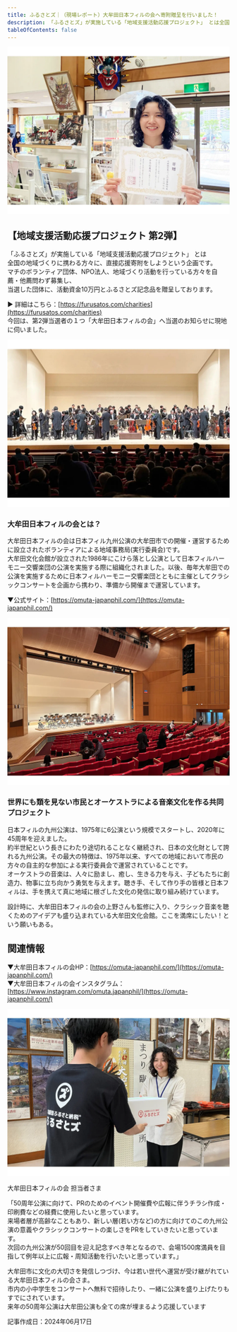 ```yaml
---
title: ふるさとズ｜（現場レポート）大牟田日本フィルの会へ寄附贈呈を行いました！
description: 「ふるさとズ」が実施している「地域支援活動応援プロジェクト」 とは全国の地域づくりに携わる方々に、直接応援寄附をしようという企画です。 今回は、第2弾当選者の１つ「大牟田日本フィルの会」へ当選のお知らせに現地に伺いました。
tableOfContents: false
---
```





![](../../../assets/images/info_240617-support-pj02-02-01.webp)

## 【地域支援活動応援プロジェクト 第2弾】

「ふるさとズ」が実施している「地域支援活動応援プロジェクト」 とは  
全国の地域づくりに携わる方々に、直接応援寄附をしようという企画です。  
マチのボランティア団体、NPO法人、地域づくり活動を行っている方々を自薦・他薦問わず募集し、  
当選した団体に、活動資金10万円とふるさとズ記念品を贈呈しております。



▶️ 詳細はこちら：[https://furusatos.com/charities](https://furusatos.com/charities)  
今回は、第2弾当選者の１つ「大牟田日本フィルの会」へ当選のお知らせに現地に伺いました。


![](../../../assets/images/info_240617-support-pj02-02-02.webp)

### 大牟田日本フィルの会とは？

大牟田日本フィルの会は日本フィル九州公演の大牟田市での開催・運営するために設立されたボランティアによる地域事務局(実行委員会)です。  
大牟田文化会館が設立された1986年にこけら落とし公演として日本フィルハーモニー交響楽団の公演を実施する際に組織化されました。以後、毎年大牟田での公演を実施するために日本フィルハーモニー交響楽団とともに主催としてクラシックコンサートを企画から携わり、準備から開催まで運営しています。

▼公式サイト：[https://omuta-japanphil.com/](https://omuta-japanphil.com/)

![](../../../assets/images/info_240617-support-pj02-02-03.webp)

### 世界にも類を見ない市民とオーケストラによる音楽文化を作る共同プロジェクト

日本フィルの九州公演は、1975年に6公演という規模でスタートし、2020年に45周年を迎えました。  
約半世紀という長きにわたり途切れることなく継続され、日本の文化財として誇れる九州公演。その最大の特徴は、1975年以来、すべての地域において市民の方々の自主的な参加による実行委員会で運営されていることです。  
オーケストラの音楽は、人々に励まし、癒し、生きる力を与え、子どもたちに創造力、物事に立ち向かう勇気を与えます。聴き手、そして作り手の皆様と日本フィルは、手を携えて真に地域に根ざした文化の発信に取り組み続けています。

設計時に、大牟田日本フィルの会の上野さんも監修に入り、クラシック音楽を聴くためのアイデアも盛り込まれている大牟田文化会館。ここを満席にしたい！という願いもある。

## 関連情報

▼大牟田日本フィルの会HP：[https://omuta-japanphil.com/](https://omuta-japanphil.com/)  
▼大牟田日本フィルの会インスタグラム：[https://www.instagram.com/omuta.japanphil/](https://omuta-japanphil.com/)


![](../../../assets/images/info_240617-support-pj02-02-04.webp)

大牟田日本フィルの会 担当者さま

「50周年公演に向けて、PRのためのイベント開催費や広報に伴うチラシ作成・印刷費などの経費に使用したいと思っています。  
来場者層が高齢なこともあり、新しい層(若い方など)の方に向けてのこの九州公演の意義やクラシックコンサートの楽しさをPRをしていきたいと思っています。  
次回の九州公演が50回目を迎え記念すべき年となるので、会場1500席満員を目指して例年以上に広報・周知活動を行いたいと思っています。」


大牟田市に文化の大切さを発信しつづけ、今は若い世代へ運営が受け継がれている大牟田日本フィルの会さま。  
市内の小中学生をコンサートへ無料で招待したり、一緒に公演を盛り上げたりもすでにされています。  
来年の50周年公演は大牟田公演も全ての席が埋まるよう応援しています

記事作成日：2024年06月17日